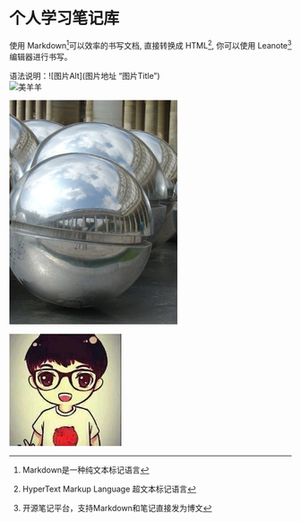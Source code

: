 # 个人学习笔记库
使用 Markdown[^1]可以效率的书写文档, 直接转换成 HTML[^2], 你可以使用 Leanote[^Le] 编辑器进行书写。
[^1]:Markdown是一种纯文本标记语言
[^2]:HyperText Markup Language 超文本标记语言
[^Le]:开源笔记平台，支持Markdown和笔记直接发为博文



语法说明：![图片Alt](图片地址 “图片Title”)<br>
![美羊羊](http://n.sinaimg.cn/sports/transform/w634h438/20171201/LMyl-fypikwt0416102.jpg "美羊羊")

![Sun](https://raw.githubusercontent.com/leehuajun/images/master/sun.jpg "Sun")

![头像](https://raw.githubusercontent.com/leehuajun/images/master/photo.jpg "头像")
